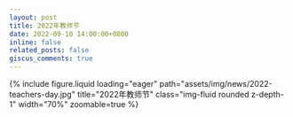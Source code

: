```yaml
---
layout: post
title: 2022年教师节
date: 2022-09-10 14:00:00+0800
inline: false
related_posts: false
giscus_comments: true
---
```


{% include figure.liquid loading="eager" path="assets/img/news/2022-teachers-day.jpg" title="2022年教师节" class="img-fluid rounded z-depth-1" width="70%" zoomable=true %}
